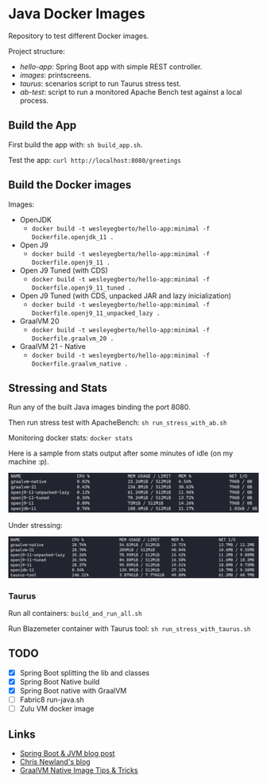 # Java Docker Images

Repository to test different Docker images.

Project structure:

* *hello-app*: Spring Boot app with simple REST controller.
* *images*: printscreens.
* *taurus*: scenarios script to run Taurus stress test.
* *ab-test*: script to run a monitored Apache Bench test against a local process.

## Build the App

First build the app with: `sh build_app.sh`.

Test the app: `curl http://localhost:8080/greetings`

## Build the Docker images

Images:

* OpenJDK
  * `docker build -t wesleyegberto/hello-app:minimal -f Dockerfile.openjdk_11 .`
* Open J9
  * `docker build -t wesleyegberto/hello-app:minimal -f Dockerfile.openj9_11 .`
* Open J9 Tuned (with CDS)
  * `docker build -t wesleyegberto/hello-app:minimal -f Dockerfile.openj9_11_tuned .`
* Open J9 Tuned (with CDS, unpacked JAR and lazy inicialization)
  * `docker build -t wesleyegberto/hello-app:minimal -f Dockerfile.openj9_11_unpacked_lazy .`
* GraalVM 20
  * `docker build -t wesleyegberto/hello-app:minimal -f Dockerfile.graalvm_20 .`
* GraalVM 21 - Native
  * `docker build -t wesleyegberto/hello-app:minimal -f Dockerfile.graalvm_native .`

## Stressing and Stats

Run any of the built Java images binding the port 8080.

Then run stress test with ApacheBench: `sh run_stress_with_ab.sh`

Monitoring docker stats: `docker stats`

Here is a sample from stats output after some minutes of idle (on my machine :p).

![Docker Stats Idle](images/docker_stats_idle.png)

Under stressing:

![Docker Stats Stressing](images/docker_stats_stressing.png)

### Taurus

Run all containers: `build_and_run_all.sh`

Run Blazemeter container with Taurus tool: `sh run_stress_with_taurus.sh`

## TODO

* [x] Spring Boot splitting the lib and classes
* [x] Spring Boot Native build
* [x] Spring Boot native with GraalVM
* [ ] Fabric8 run-java.sh
* [ ] Zulu VM docker image

## Links

* [Spring Boot & JVM blog post](https://medium.com/@jean_sossmeier/spring-boot-jvm-1eea422be930)
* [Chris Newland's blog](https://www.chriswhocodes.com/)
* [GraalVM Native Image Tips & Tricks](https://jamesward.com/2020/05/07/graalvm-native-image-tips-tricks/)
